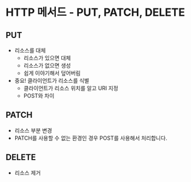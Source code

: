 # HTTP 메서드 - PUT, PATCH, DELETE

## PUT

- 리소스를 대체
  - 리소스가 있으면 대체
  - 리소스가 없으면 생성
  - 쉽게 이야기해서 덮어버림
- 중요! 클라이언트가 리소스를 식별
  - 클라이언트가 리소스 위치를 알고 URI 지정
  - POST와 차이

## PATCH

- 리소스 부분 변경
- PATCH를 사용할 수 없는 환경인 경우 POST를 사용해서 처리합니다.

## DELETE

- 리소스 제거
